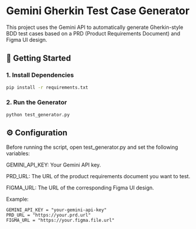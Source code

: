 # Gemini Gherkin Test Case Generator

This project uses the Gemini API to automatically generate Gherkin-style BDD test cases based on a PRD (Product Requirements Document) and Figma UI design.

## 🚀 Getting Started

### 1. Install Dependencies

```bash
pip install -r requirements.txt
```
### 2. Run the Generator
```
python test_generator.py
```
## ⚙️ Configuration
Before running the script, open test_generator.py and set the following variables:

GEMINI_API_KEY: Your Gemini API key.

PRD_URL: The URL of the product requirements document you want to test.

FIGMA_URL: The URL of the corresponding Figma UI design.

Example:
```
GEMINI_API_KEY = "your-gemini-api-key"
PRD_URL = "https://your.prd.url"
FIGMA_URL = "https://your.figma.file.url"
```
